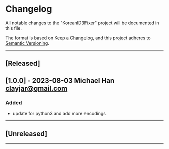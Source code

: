 # Changelog

All notable changes to the "KoreanID3Fixer" project will be documented in this file.

The format is based on [Keep a Changelog](https://keepachangelog.com/en/1.0.0/), and this project adheres to [Semantic Versioning](https://semver.org/spec/v2.0.0.html).

---

## [Released]

## [1.0.0] - 2023-08-03 Michael Han <clayjar@gmail.com>
### Added
- update for python3 and add more encodings

---

## [Unreleased]

---
